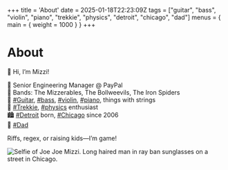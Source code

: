 +++
title = 'About'
date = 2025-01-18T22:23:09Z
tags = ["guitar", "bass", "violin", "piano", "trekkie", "physics", "detroit", "chicago", "dad"]
menus = { main = { weight = 1000 } }
+++

# About

👋 Hi, I’m Mizzi!

💾 Senior Engineering Manager @ PayPal  
🎸 Bands: The Mizzerables, The Bollweevils, The Iron Spiders  
🎹 [#Guitar](/tags/guitar), [#bass](/tags/bass), [#violin](/tags/violin), [#piano](/tags/piano), things with strings  
🖖 [#Trekkie](/tags/trekkie), [#physics](/tags/physics) enthusiast  
🏙️ [#Detroit](/tags/detroit) born, [#Chicago](/tags/chicago) since 2006  
👶 [#Dad](/tags/dad)

Riffs, regex, or raising kids—I’m game!

![Selfie of Joe Joe Mizzi. Long haired man in ray ban sunglasses on a street in Chicago.](/images/profile-large.png)
